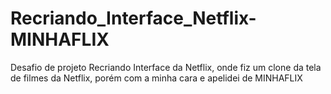 # Recriando_Interface_Netflix-MINHAFLIX
Desafio de projeto Recriando Interface da Netflix, onde fiz um clone da tela de filmes da Netflix, porém com a minha cara e apelidei de MINHAFLIX

